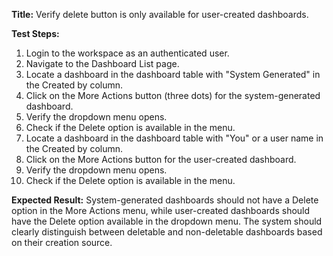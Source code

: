 **Title:** Verify delete button is only available for user-created dashboards.

**Test Steps:**
1. Login to the workspace as an authenticated user.
2. Navigate to the Dashboard List page.
3. Locate a dashboard in the dashboard table with "System Generated" in the Created by column.
4. Click on the More Actions button (three dots) for the system-generated dashboard.
5. Verify the dropdown menu opens.
6. Check if the Delete option is available in the menu.
7. Locate a dashboard in the dashboard table with "You" or a user name in the Created by column.
8. Click on the More Actions button for the user-created dashboard.
9. Verify the dropdown menu opens.
10. Check if the Delete option is available in the menu.

**Expected Result:**
System-generated dashboards should not have a Delete option in the More Actions menu, while user-created dashboards should have the Delete option available in the dropdown menu. The system should clearly distinguish between deletable and non-deletable dashboards based on their creation source.